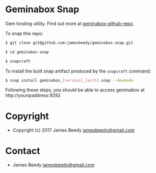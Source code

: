 # Geminabox Snap

Gem hosting utility. Find out more at [geminabox-github-repo](https://github.com/geminabox/geminabox).

To snap this repo:
```bash
$ git clone git@github.com:jamesbeedy/geminabox-snap.git

$ cd geminabox-snap

$ snapcraft
```

To install the built snap artifact produced by the `snapcraft` command:
```bash
$ snap install geminabox_[version]_[arch].snap --devmode
```

Following these steps, you should be able to access geminabox at http://youripaddress:9292

# Copyright
* Copyright (c) 2017 James Beedy <jamesbeedy@gmail.com>

# Contact
* James Beedy jamesbeedy@gmail.com

